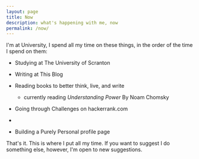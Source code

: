 ```yaml
---
layout: page
title: Now
description: what's happening with me, now
permalink: /now/
---
```


I'm at University, I spend all my time on these things, in the order of the time I spend on them:

* Studying at The University of Scranton

* Writing at This Blog

* Reading books to better think, live, and write
  - currently reading *Understanding Power* By Noam Chomsky

* Going through Challenges on hackerrank.com
*
* Building a Purely Personal profile page

That's it. This is where I put all my time. If you want to suggest I do something else, however, I'm open to new suggestions.


